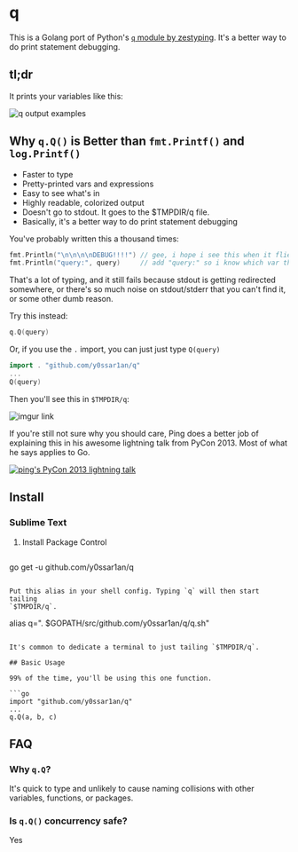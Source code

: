 # q

This is a Golang port of Python's [`q` module by zestyping](https://github.com/zestyping/q).
It's a better way to do print statement debugging.

## tl;dr

It prints your variables like this:

![q output examples](https://i.imgur.com/4M125tLl.png)

## Why `q.Q()` is Better than `fmt.Printf()` and `log.Printf()`

* Faster to type
* Pretty-printed vars and expressions
* Easy to see what's in
* Highly readable, colorized output
* Doesn't go to stdout. It goes to the $TMPDIR/q file.
* Basically, it's a better way to do print statement debugging

You've probably written this a thousand times:

```go
fmt.Println("\n\n\n\nDEBUG!!!!") // gee, i hope i see this when it flies by.
fmt.Println("query:", query)     // add "query:" so i know which var this is
```

That's a lot of typing, and it still fails because stdout is getting redirected
somewhere, or there's so much noise on stdout/stderr that you can't find it, or
some other dumb reason.

Try this instead:

```go
q.Q(query)
```
Or, if you use the `.` import, you can just just type `Q(query)`
```go
import . "github.com/y0ssar1an/q"
...
Q(query)
```

Then you'll see this in `$TMPDIR/q`:

![imgur link](https://i.imgur.com/hUgIKyA.png)

If you're still not sure why you should care, Ping does a better job of
explaining this in his awesome lightning talk from PyCon 2013. Most of what he
says applies to Go.

[![ping's PyCon 2013 lightning talk](https://i.imgur.com/7KmWvtG.jpg)](https://youtu.be/OL3De8BAhME?t=25m14s)

## Install

### Sublime Text
1) Install Package Control
```

```
go get -u github.com/y0ssar1an/q
```

Put this alias in your shell config. Typing `q` will then start tailing
`$TMPDIR/q`.
```
alias q=". $GOPATH/src/github.com/y0ssar1an/q/q.sh"
```

It's common to dedicate a terminal to just tailing `$TMPDIR/q`.

## Basic Usage

99% of the time, you'll be using this one function.

```go
import "github.com/y0ssar1an/q"
...
q.Q(a, b, c)
```

## FAQ

### Why `q.Q`?
It's quick to type and unlikely to cause naming collisions with other variables,
functions, or packages.

### Is `q.Q()` concurrency safe?
Yes
